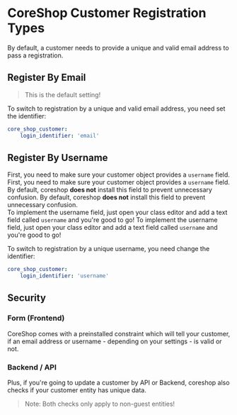 # CoreShop Customer Registration Types
By default, a customer needs to provide a unique and valid email address to pass a registration.

## Register By Email
> This is the default setting!

To switch to registration by a unique and valid email address, you need set the identifier:

```yaml
core_shop_customer:
    login_identifier: 'email'
```

## Register By Username
First, you need to make sure your customer object provides a `username` field.	First, you need to make sure your customer object provides a `username` field.	
By default, coreshop **does not** install this field to prevent unnecessary confusion.	By default, coreshop **does not** install this field to prevent unnecessary confusion.	
To implement the username field, just open your class editor and add a text field called `username` and you're good to go!	To implement the username field, just open your class editor and add a text field called `username` and you're good to go!


To switch to registration by a unique username, you need change the identifier:

```yaml
core_shop_customer:
    login_identifier: 'username'
```

## Security

### Form (Frontend)
CoreShop comes with a preinstalled constraint which will tell your customer, if an email address or username - depending on your settings - is valid or not.

### Backend / API
Plus, if you're going to update a customer by API or Backend, coreshop also checks if your customer entity has unique data.

> Note: Both checks only apply to non-guest entities!

